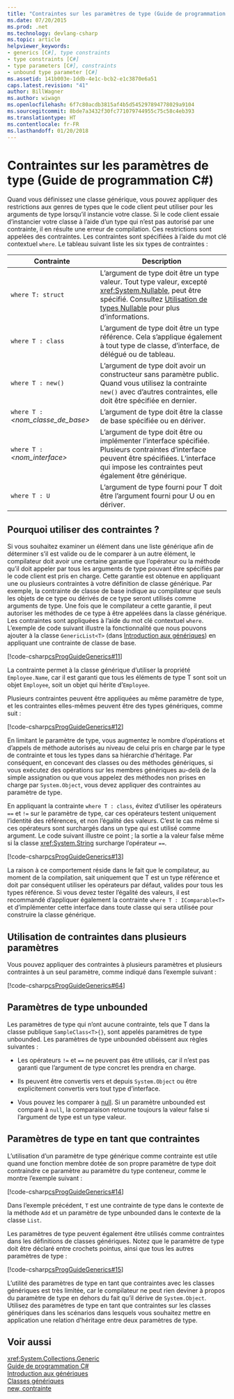 ```yaml
---
title: "Contraintes sur les paramètres de type (Guide de programmation C#)"
ms.date: 07/20/2015
ms.prod: .net
ms.technology: devlang-csharp
ms.topic: article
helpviewer_keywords:
- generics [C#], type constraints
- type constraints [C#]
- type parameters [C#], constraints
- unbound type parameter [C#]
ms.assetid: 141b003e-1ddb-4e1c-bcb2-e1c3870e6a51
caps.latest.revision: "41"
author: BillWagner
ms.author: wiwagn
ms.openlocfilehash: 6f7c80acdb3815af4b5d545297894778029a9104
ms.sourcegitcommit: 8bde7a3432f30fc771079744955c75c58c4eb393
ms.translationtype: HT
ms.contentlocale: fr-FR
ms.lasthandoff: 01/20/2018
---
```

# <a name="constraints-on-type-parameters-c-programming-guide"></a>Contraintes sur les paramètres de type (Guide de programmation C#)
Quand vous définissez une classe générique, vous pouvez appliquer des restrictions aux genres de types que le code client peut utiliser pour les arguments de type lorsqu’il instancie votre classe. Si le code client essaie d’instancier votre classe à l’aide d’un type qui n’est pas autorisé par une contrainte, il en résulte une erreur de compilation. Ces restrictions sont appelées des contraintes. Les contraintes sont spécifiées à l’aide du mot clé contextuel `where`. Le tableau suivant liste les six types de contraintes :  
  
|Contrainte|Description|  
|----------------|-----------------|  
|`where T: struct`|L’argument de type doit être un type valeur. Tout type valeur, excepté <xref:System.Nullable>, peut être spécifié. Consultez [Utilisation de types Nullable](../../../csharp/programming-guide/nullable-types/using-nullable-types.md) pour plus d’informations.|  
|`where T : class`|L’argument de type doit être un type référence. Cela s’applique également à tout type de classe, d’interface, de délégué ou de tableau.|  
|`where T : new()`|L’argument de type doit avoir un constructeur sans paramètre public. Quand vous utilisez la contrainte `new()` avec d’autres contraintes, elle doit être spécifiée en dernier.|  
|`where T : `*\<nom_classe_de_base>*|L’argument de type doit être la classe de base spécifiée ou en dériver.|  
|`where T : `*\<nom_interface>*|L’argument de type doit être ou implémenter l’interface spécifiée. Plusieurs contraintes d’interface peuvent être spécifiées. L’interface qui impose les contraintes peut également être générique.|  
|`where T : U`|L’argument de type fourni pour T doit être l’argument fourni pour U ou en dériver.|  
  
## <a name="why-use-constraints"></a>Pourquoi utiliser des contraintes ?  
 Si vous souhaitez examiner un élément dans une liste générique afin de déterminer s’il est valide ou de le comparer à un autre élément, le compilateur doit avoir une certaine garantie que l’opérateur ou la méthode qu’il doit appeler par tous les arguments de type pouvant être spécifiés par le code client est pris en charge. Cette garantie est obtenue en appliquant une ou plusieurs contraintes à votre définition de classe générique. Par exemple, la contrainte de classe de base indique au compilateur que seuls les objets de ce type ou dérivés de ce type seront utilisés comme arguments de type. Une fois que le compilateur a cette garantie, il peut autoriser les méthodes de ce type à être appelées dans la classe générique. Les contraintes sont appliquées à l’aide du mot clé contextuel `where`. L’exemple de code suivant illustre la fonctionnalité que nous pouvons ajouter à la classe `GenericList<T>` (dans [Introduction aux génériques](../../../csharp/programming-guide/generics/introduction-to-generics.md)) en appliquant une contrainte de classe de base.  
  
 [!code-csharp[csProgGuideGenerics#11](../../../csharp/programming-guide/generics/codesnippet/CSharp/constraints-on-type-parameters_1.cs)]  
  
 La contrainte permet à la classe générique d’utiliser la propriété `Employee.Name`, car il est garanti que tous les éléments de type T sont soit un objet `Employee`, soit un objet qui hérite d’`Employee`.  
  
 Plusieurs contraintes peuvent être appliquées au même paramètre de type, et les contraintes elles-mêmes peuvent être des types génériques, comme suit :  
  
 [!code-csharp[csProgGuideGenerics#12](../../../csharp/programming-guide/generics/codesnippet/CSharp/constraints-on-type-parameters_2.cs)]  
  
 En limitant le paramètre de type, vous augmentez le nombre d’opérations et d’appels de méthode autorisés au niveau de celui pris en charge par le type de contrainte et tous les types dans sa hiérarchie d’héritage. Par conséquent, en concevant des classes ou des méthodes génériques, si vous exécutez des opérations sur les membres génériques au-delà de la simple assignation ou que vous appelez des méthodes non prises en charge par `System.Object`, vous devez appliquer des contraintes au paramètre de type.  
  
 En appliquant la contrainte `where T : class`, évitez d’utiliser les opérateurs `==` et `!=` sur le paramètre de type, car ces opérateurs testent uniquement l’identité des références, et non l’égalité des valeurs. C’est le cas même si ces opérateurs sont surchargés dans un type qui est utilisé comme argument. Le code suivant illustre ce point ; la sortie a la valeur false même si la classe <xref:System.String> surcharge l’opérateur `==`.  
  
 [!code-csharp[csProgGuideGenerics#13](../../../csharp/programming-guide/generics/codesnippet/CSharp/constraints-on-type-parameters_3.cs)]  
  
 La raison à ce comportement réside dans le fait que le compilateur, au moment de la compilation, sait uniquement que T est un type référence et doit par conséquent utiliser les opérateurs par défaut, valides pour tous les types référence. Si vous devez tester l’égalité des valeurs, il est recommandé d’appliquer également la contrainte `where T : IComparable<T>` et d’implémenter cette interface dans toute classe qui sera utilisée pour construire la classe générique.  
  
## <a name="constraining-multiple-parameters"></a>Utilisation de contraintes dans plusieurs paramètres  
 Vous pouvez appliquer des contraintes à plusieurs paramètres et plusieurs contraintes à un seul paramètre, comme indiqué dans l’exemple suivant :  
  
 [!code-csharp[csProgGuideGenerics#64](../../../csharp/programming-guide/generics/codesnippet/CSharp/constraints-on-type-parameters_4.cs)]  
  
## <a name="unbounded-type-parameters"></a>Paramètres de type unbounded  
 Les paramètres de type qui n’ont aucune contrainte, tels que T dans la classe publique `SampleClass<T>{}`, sont appelés paramètres de type unbounded. Les paramètres de type unbounded obéissent aux règles suivantes :  
  
-   Les opérateurs `!=` et `==` ne peuvent pas être utilisés, car il n’est pas garanti que l’argument de type concret les prendra en charge.  
  
-   Ils peuvent être convertis vers et depuis `System.Object` ou être explicitement convertis vers tout type d’interface.  
  
-   Vous pouvez les comparer à [null](../../../csharp/language-reference/keywords/null.md). Si un paramètre unbounded est comparé à `null`, la comparaison retourne toujours la valeur false si l’argument de type est un type valeur.  
  
## <a name="type-parameters-as-constraints"></a>Paramètres de type en tant que contraintes  
 L’utilisation d’un paramètre de type générique comme contrainte est utile quand une fonction membre dotée de son propre paramètre de type doit contraindre ce paramètre au paramètre du type conteneur, comme le montre l’exemple suivant :  
  
 [!code-csharp[csProgGuideGenerics#14](../../../csharp/programming-guide/generics/codesnippet/CSharp/constraints-on-type-parameters_5.cs)]  
  
 Dans l’exemple précédent, `T` est une contrainte de type dans le contexte de la méthode `Add` et un paramètre de type unbounded dans le contexte de la classe `List`.  
  
 Les paramètres de type peuvent également être utilisés comme contraintes dans les définitions de classes génériques. Notez que le paramètre de type doit être déclaré entre crochets pointus, ainsi que tous les autres paramètres de type :  
  
 [!code-csharp[csProgGuideGenerics#15](../../../csharp/programming-guide/generics/codesnippet/CSharp/constraints-on-type-parameters_6.cs)]  
  
 L’utilité des paramètres de type en tant que contraintes avec les classes génériques est très limitée, car le compilateur ne peut rien deviner à propos du paramètre de type en dehors du fait qu’il dérive de `System.Object`. Utilisez des paramètres de type en tant que contraintes sur les classes génériques dans les scénarios dans lesquels vous souhaitez mettre en application une relation d’héritage entre deux paramètres de type.  
  
## <a name="see-also"></a>Voir aussi  
 <xref:System.Collections.Generic>  
 [Guide de programmation C#](../../../csharp/programming-guide/index.md)  
 [Introduction aux génériques](../../../csharp/programming-guide/generics/introduction-to-generics.md)  
 [Classes génériques](../../../csharp/programming-guide/generics/generic-classes.md)  
 [new, contrainte](../../../csharp/language-reference/keywords/new-constraint.md)
